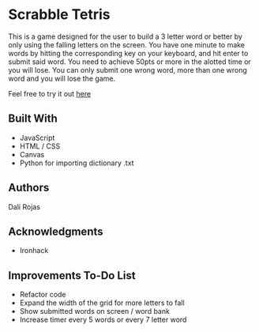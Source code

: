 # Scrabble Tetris

This is a game designed for the user to build a 3 letter word or better by only using the falling letters on the screen. You have one minute to make words by hitting the corresponding key on your keyboard, and hit enter to submit said word. You need to achieve 50pts or more in the alotted time or you will lose. You can only submit one wrong word, more than one wrong word and you will lose the game.

Feel free to try it out [here](https://rojasdali.github.io/project-scrabbleTetris/)

## Built With

* JavaScript 
* HTML / CSS 
* Canvas
* Python for importing dictionary .txt

## Authors

Dali Rojas

## Acknowledgments

* Ironhack

## Improvements To-Do List

* Refactor code
* Expand the width of the grid for more letters to fall
* Show submitted words on screen / word bank
* Increase timer every 5 words or every 7 letter word


